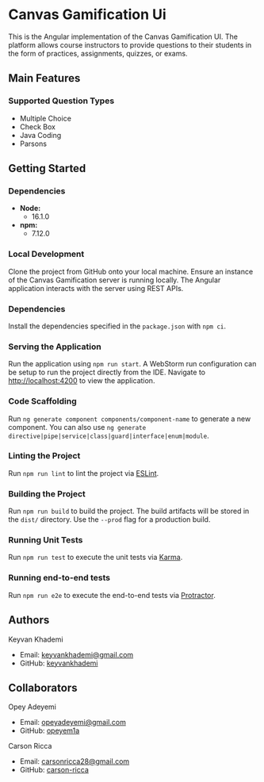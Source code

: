 # Canvas Gamification Ui

This is the Angular implementation of the Canvas Gamification UI. The platform allows course instructors to provide questions to their students in the form of practices, assignments, quizzes, or exams.

## Main Features

### Supported Question Types
- Multiple Choice
- Check Box
- Java Coding
- Parsons

## Getting Started

### Dependencies
- **Node:**
    - 16.1.0
- **npm:**
    - 7.12.0
    
### Local Development
Clone the project from GitHub onto your local machine. Ensure an instance of the Canvas Gamification server is running locally. The Angular application interacts with the server using REST APIs. 

### Dependencies
Install the dependencies specified in the `package.json` with `npm ci`.

### Serving the Application
Run the application using `npm run start`. A WebStorm run configuration can be setup to run the project directly from the IDE. Navigate to [http://localhost:4200](http://localhost:4200) to view the application.

### Code Scaffolding
Run `ng generate component components/component-name` to generate a new component. You can also use `ng generate directive|pipe|service|class|guard|interface|enum|module`.

### Linting the Project
Run `npm run lint` to lint the project via [ESLint](https://eslint.org).

### Building the Project
Run `npm run build` to build the project. The build artifacts will be stored in the `dist/` directory. Use the `--prod` flag for a production build.

### Running Unit Tests
Run `npm run test` to execute the unit tests via [Karma](https://karma-runner.github.io).

### Running end-to-end tests
Run `npm run e2e` to execute the end-to-end tests via [Protractor](http://www.protractortest.org/).

## Authors

Keyvan Khademi
- Email: [keyvankhademi@gmail.com](mailto:keyvankhademi@gmail.com)
- GitHub: [keyvankhademi](https://github.com/keyvankhademi)

## Collaborators

Opey Adeyemi
- Email: [opeyadeyemi@gmail.com](mailto:opeyadeyemi@gmail.com)
- GitHub: [opeyem1a](https://github.com/opeyem1a)

Carson Ricca
- Email: [carsonricca28@gmail.com](mailto:carsonricca28@gmail.com)
- GitHub: [carson-ricca](https://github.com/carson-ricca)
